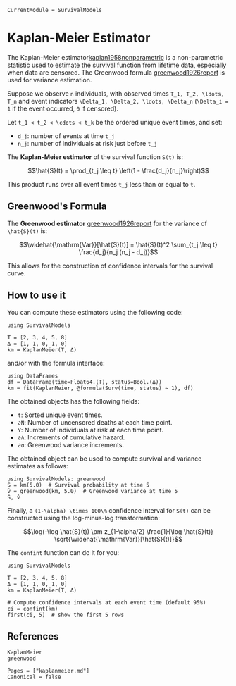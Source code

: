 ```@meta
CurrentModule = SurvivalModels
```

# Kaplan-Meier Estimator

The Kaplan-Meier estimator[kaplan1958nonparametric](@cite) is a non-parametric statistic used to estimate the survival function from lifetime data, especially when data are censored. The Greenwood formula [greenwood1926report](@cite) is used for variance estimation.
 
Suppose we observe ``n`` individuals, with observed times ``T_1, T_2, \ldots, T_n`` and event indicators ``\Delta_1, \Delta_2, \ldots, \Delta_n`` (``\Delta_i = 1`` if the event occurred, ``0`` if censored).

Let ``t_1 < t_2 < \cdots < t_k`` be the ordered unique event times, and set: 

- ``d_j``: number of events at time ``t_j``
- ``n_j``: number of individuals at risk just before ``t_j``

The **Kaplan-Meier estimator** of the survival function ``S(t)`` is:

```math
\hat{S}(t) = \prod_{t_j \leq t} \left(1 - \frac{d_j}{n_j}\right)
```

This product runs over all event times ``t_j`` less than or equal to ``t``.

## Greenwood's Formula

The **Greenwood estimator** [greenwood1926report](@cite) for the variance of ``\hat{S}(t)`` is:

```math
\widehat{\mathrm{Var}}[\hat{S}(t)] = \hat{S}(t)^2 \sum_{t_j \leq t} \frac{d_j}{n_j (n_j - d_j)}
```

This allows for the construction of confidence intervals for the survival curve.

## How to use it

You can compute these estimators using the following code: 

```@example 1
using SurvivalModels

T = [2, 3, 4, 5, 8]
Δ = [1, 1, 0, 1, 0]
km = KaplanMeier(T, Δ)
```

and/or with the formula interface: 

```@example 1
using DataFrames
df = DataFrame(time=Float64.(T), status=Bool.(Δ))
km = fit(KaplanMeier, @formula(Surv(time, status) ~ 1), df)
```

The obtained objects has the following fields: 

- `t`: Sorted unique event times.
- `∂N`: Number of uncensored deaths at each time point.
- `Y`: Number of individuals at risk at each time point.
- `∂Λ`: Increments of cumulative hazard.
- `∂σ`: Greenwood variance increments.

The obtained object can be used to compute survival and variance estimates as follows: 

```@example 1
using SurvivalModels: greenwood
Ŝ = km(5.0)  # Survival probability at time 5
v̂ = greenwood(km, 5.0)  # Greenwood variance at time 5
Ŝ, v̂
```

Finally, a ``(1-\alpha) \times 100\%`` confidence interval for ``S(t)`` can be constructed using the log-minus-log transformation:

```math
\log(-\log \hat{S}(t)) \pm z_{1-\alpha/2} \frac{1}{\log \hat{S}(t)} \sqrt{\widehat{\mathrm{Var}}[\hat{S}(t)]}
```

The `confint` function can do it for you: 

```@example 2
using SurvivalModels

T = [2, 3, 4, 5, 8]
Δ = [1, 1, 0, 1, 0]
km = KaplanMeier(T, Δ)

# Compute confidence intervals at each event time (default 95%)
ci = confint(km)
first(ci, 5)  # show the first 5 rows
```

## References

```@docs
KaplanMeier
greenwood
```

```@bibliography
Pages = ["kaplanmeier.md"]
Canonical = false
```